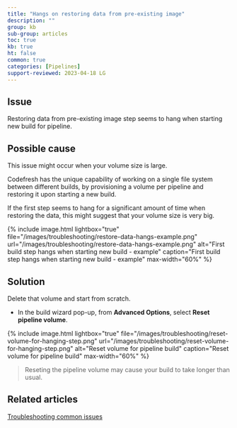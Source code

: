 ```yaml
---
title: "Hangs on restoring data from pre-existing image"
description: ""
group: kb
sub-group: articles
toc: true
kb: true
ht: false
common: true
categories: [Pipelines]
support-reviewed: 2023-04-18 LG
---
```


## Issue

Restoring data from pre-existing image step seems to hang when starting new build for pipeline.

## Possible cause

This issue might occur when your volume size is large.

Codefresh has the unique capability of working on a single file system between different builds, by provisioning a volume per pipeline and restoring it upon starting a new build.

If the first step seems to hang for a significant amount of time when restoring the data, this might suggest that your volume size is very big.

{% include
image.html
lightbox="true"
file="/images/troubleshooting/restore-data-hangs-example.png"
url="/images/troubleshooting/restore-data-hangs-example.png"
alt="First build step hangs when starting new build - example"
caption="First build step hangs when starting new build - example"
max-width="60%"
%}

## Solution

Delete that volume and start from scratch.

* In the build wizard pop-up, from **Advanced Options**, select **Reset pipeline volume**.

{% include
image.html
lightbox="true"
file="/images/troubleshooting/reset-volume-for-hanging-step.png"
url="/images/troubleshooting/reset-volume-for-hanging-step.png"
alt="Reset volume for pipeline build"
caption="Reset volume for pipeline build"
max-width="60%"
%}

>Reseting the pipeline volume may cause your build to take longer than usual.

## Related articles

[Troubleshooting common issues]({{site.baseurl}}/docs/troubleshooting/common-issues)
